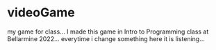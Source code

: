 # videoGame
 my game for class...
I made this game in Intro to Programming class at Bellarmine 2022...
everytime i change something here it is listening...